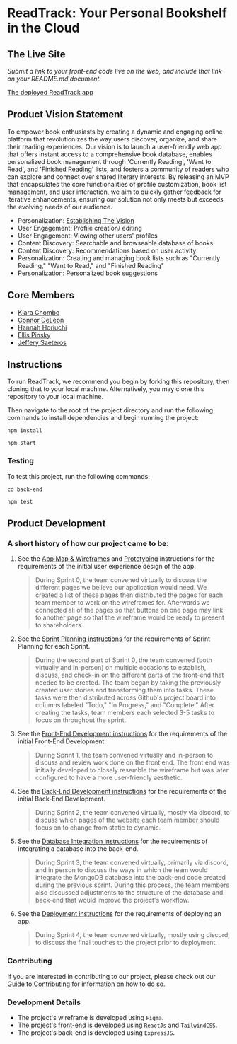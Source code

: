 # ReadTrack: Your Personal Bookshelf in the Cloud

## The Live Site
*Submit a link to your front-end code live on the web, and include that link on your README.md document.*

[The deployed ReadTrack app](./README.md)

## Product Vision Statement

To empower book enthusiasts by creating a dynamic and engaging online platform that revolutionizes the way users discover, organize, and share their reading experiences. Our vision is to launch a user-friendly web app that offers instant access to a comprehensive book database, enables personalized book management through 'Currently Reading', 'Want to Read', and 'Finished Reading' lists, and fosters a community of readers who can explore and connect over shared literary interests. By releasing an MVP that encapsulates the core functionalities of profile customization, book list management, and user interaction, we aim to quickly gather feedback for iterative enhancements, ensuring our solution not only meets but exceeds the evolving needs of our audience.

- Personalization:
  [Establishing The Vision](Features)
- User Engagement: Profile creation/ editing
- User Engagement: Viewing other users' profiles
- Content Discovery: Searchable and browseable database of books
- Content Discovery: Recommendations based on user activity
- Personalization: Creating and managing book lists such as "Currently Reading," "Want to Read," and "Finished Reading"
- Personalization: Personalized book suggestions

## Core Members
* [Kiara Chombo](https://github.com/k1arac)
* [Connor DeLeon](https://github.com/cnnrdel)
* [Hannah Horiuchi](https://github.com/hah8236)
* [Ellis Pinsky](https://github.com/ellispinsky)
* [Jeffery Saeteros](https://github.com/jeffreysaeteros)

## Instructions

To run ReadTrack, we recommend you begin by forking this repository, then cloning that to your local machine. Alternatively, you may clone this repository to your local machine. 

Then navigate to the root of the project directory and run the following commands to install dependencies and begin running the project:

```
npm install
```

```
npm start
```

### Testing

To test this project, run the following commands:

```
cd back-end
```

```
npm test
```

## Product Development

### A short history of how our project came to be:

1. See the [App Map & Wireframes](instructions-0a-app-map-wireframes.md) and [Prototyping](./instructions-0b-prototyping.md) instructions for the requirements of the initial user experience design of the app.
   > During Sprint 0, the team convened virtually to discuss the different pages we believe our application would need. We created a list of these pages then distributed the pages for each team member to work on the wireframes for. Afterwards we connected all of the pages so that buttons on one page may link to another page so that the wireframe would be ready to present to shareholders.

1. See the [Sprint Planning instructions](instructions-0d-sprint-planning.md) for the requirements of Sprint Planning for each Sprint.
   > During the second part of Sprint 0, the team convened (both virtually and in-person) on multiple occasions to establish, discuss, and check-in on the different parts of the front-end that needed to be created. The team began by taking the previously created user stories and transforming them into tasks. These tasks were then distributed across Github's project board into columns labeled "Todo," "In Progress," and "Complete." After creating the tasks, team members each selected 3-5 tasks to focus on throughout the sprint.

1. See the [Front-End Development instructions](./instructions-1-front-end.md) for the requirements of the initial Front-End Development.
   > During Sprint 1, the team convened virtually and in-person to discuss and review work done on the front end. The front end was initially developed to closely resemble the wireframe but was later configured to have a more user-friendly aesthetic.

1. See the [Back-End Development instructions](./instructions-2-back-end.md) for the requirements of the initial Back-End Development.
   > During Sprint 2, the team convened virtually, mostly via discord, to discuss which pages of the website each team member should focus on to change from static to dynamic.

1. See the [Database Integration instructions](./instructions-3-database.md) for the requirements of integrating a database into the back-end.
   > During Sprint 3, the team convened virtually, primarily via discord, and in person to discuss the ways in which the team would integrate the MongoDB database into the back-end code created during the previous sprint. During this process, the team members also discussed adjustments to the structure of the database and back-end that would improve the project's workflow.

1. See the [Deployment instructions](./instructions-4-deployment.md) for the requirements of deploying an app.
   > During Sprint 4, the team convened virtually, mostly using discord, to discuss the final touches to the project prior to deployment.

### Contributing

If you are interested in contributing to our project, please check out our [Guide to Contributing](./CONTRIBUTING.md) for information on how to do so.

### Development Details

  - The project's wireframe is developed using `Figma`. 
  - The project's front-end is developed using `ReactJs` and `TailwindCSS`.
  - The project's back-end is developed using `ExpressJS`.